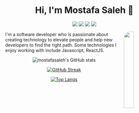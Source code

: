 
<h1 align="center">Hi, I'm Mostafa Saleh 👋</h1>
<p align="center">
    <a href="https://www.facebook.com/saleh2011"><img src="https://img.shields.io/badge/facebook-%231FA1F1?style=flat&logo=facebook&logoColor=white"/></a>
    <a href="https://www.linkedin.com/in/mostafasaleh5"><img src="https://img.shields.io/badge/linkedin-%230177B5?style=flat&logo=linkedin&logoColor=white"/></a>
    <a href="https://www.instagram.com/mostafamsaleh"><img src="https://img.shields.io/badge/instagram-%23E4415F?style=flat&logo=instagram&logoColor=white"/></a>
  <a href="https://eng-mostafasaleh.blogspot.com"><img src="https://img.shields.io/badge/Website-%230177B5?style=flat&logo=website&logoColor=white"/></a>
  
  </p>
  
  <img src="https://blogger.googleusercontent.com/img/b/R29vZ2xl/AVvXsEhuasn1z76_mlhD4SViRuY9aEqDXunWE2zdFSWTIwUZA8yEx_k6Jc6da0RolswHoiGO2AOBszIdE3kOX8juSZdABcgPyN_5FfrjzDGOecO_GN3o9bziATjUP-Q2TdxlYywow6KzFfCwJ3B4m__UeIcV3IXMQA_j_IeG53g6RWPgyCwOlauR5mRnvuzRuA/s1600/1.jpg" align="right" width="25%" style="border-radius: 20px;"/>

I'm a software developer who is passionate about creating technology to elevate people and help new developers to find the right path. Some technologies I enjoy working with include Javascript, ReactJS.
<div align="center" style="margin-right:20%;">
  
![mostafasaleh's GitHub stats](https://github-readme-stats.vercel.app/api?username=mostafasaleh1&show_icons=true&theme=radical&count_private=true)

[![GitHub Streak](https://github-readme-streak-stats.herokuapp.com?user=mostafasaleh1&theme=radical)](https://git.io/streak-stats)
    
[![Top Langs](https://github-readme-stats.vercel.app/api/top-langs/?username=mostafasaleh1)](https://github.com/mostafasaleh1/github-readme-stats)    
</div>
